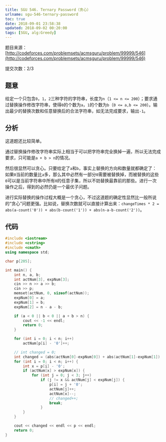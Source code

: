 ```yaml
---
title: SGU 546. Ternary Password（贪心）
urlname: sgu-546-ternary-password
toc: true
date: 2018-09-01 23:58:38
updated: 2018-09-02 00:20:00
tags: [SGU, alg:Greedy]
---
```


题目来源：[http://codeforces.com/problemsets/acmsguru/problem/99999/546](http://codeforces.com/problemsets/acmsguru/problem/99999/546)

提交次数：2/3

## 题意

给定一个只包含`0`，`1`，`2`三种字符的字符串，长度为`n`（`1 <= n <= 200`）；要求通过替换操作修改字符串，使得`0`的个数为`a`，`1`的个数为`b`（`0 <= a,b <= 200`）。输出最少的替换次数和任意替换后的合法字符串，如无法完成要求，输出`-1`。

## 分析

这道题还比较简单。

通过替换操作修改字符串实际上相当于可以把字符串完全换掉一遍，所以无法完成要求，只可能是`a + b > n`的情况。

然后很显然可以贪心。只要给定了`a`和`b`，事实上替换的方向和数量就都确定了：如果`0`当前的数量比`a`多，那么其中必然有一部分`0`需要被替换掉，而被替换的这些`0`可以是当前字符串中所有`0`的任意子集，所以不妨替换最靠前的那些。进行一次操作之后，得到的必然仍是一个最优子问题。

进行实际替换的操作过程大概是一个贪心，不过这道题的确定性显然比一般所说的“贪心”问题更强。比如说，替换次数就可以直接计算出来：`changeTimes * 2 = abs(a-count('0')) + abs(b-count('1')) + abs(n-a-b-count('2'))`。

## 代码

```cpp
#include <iostream>
#include <cstring>
#include <cmath>
using namespace std;

char p[205];

int main() {
    int n, a, b;
    int actNum[3], expNum[3];
    cin >> n >> a >> b;
    cin >> p;
    memset(actNum, 0, sizeof(actNum));
    expNum[0] = a;
    expNum[1] = b;
    expNum[2] = n - a - b;

    if (a < 0 || b < 0 || a + b > n) {
        cout << -1 << endl;
        return 0;
    }

    for (int i = 0; i < n; i++)
        actNum[p[i] - '0']++;

    // int changed = 0;
    int changed = (abs(actNum[0]-expNum[0]) + abs(actNum[1]-expNum[1]) + abs(actNum[2]-expNum[2])) / 2;
    for (int i = 0; i < n; i++) {
        int x = p[i] - '0';
        if (actNum[x] > expNum[x]) {
            for (int j = 0; j < 3; j++)
                if (j != x && actNum[j] < expNum[j]) {
                    p[i] = j + '0';
                    actNum[j]++;
                    actNum[x]--;
                    // changed++;
                    break;
                }
        }
    }

    cout << changed << endl << p << endl;
    return 0;
}
```
